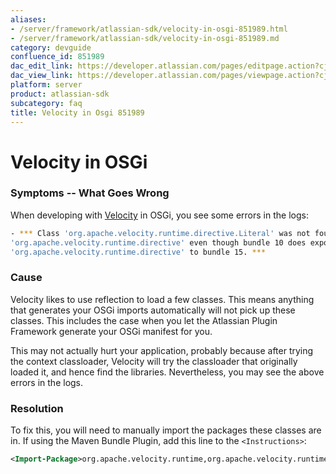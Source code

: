 ```yaml
---
aliases:
- /server/framework/atlassian-sdk/velocity-in-osgi-851989.html
- /server/framework/atlassian-sdk/velocity-in-osgi-851989.md
category: devguide
confluence_id: 851989
dac_edit_link: https://developer.atlassian.com/pages/editpage.action?cjm=wozere&pageId=851989
dac_view_link: https://developer.atlassian.com/pages/viewpage.action?cjm=wozere&pageId=851989
platform: server
product: atlassian-sdk
subcategory: faq
title: Velocity in Osgi 851989
---
```

# Velocity in OSGi

### Symptoms -- What Goes Wrong

When developing with <a href="http://velocity.apache.org/engine/index.html" class="external-link">Velocity</a> in OSGi, you see some errors in the logs:

``` bash
- *** Class 'org.apache.velocity.runtime.directive.Literal' was not found because bundle 15 does not import
'org.apache.velocity.runtime.directive' even though bundle 10 does export it. To resolve this issue, add an import for
'org.apache.velocity.runtime.directive' to bundle 15. ***
```

### Cause

Velocity likes to use reflection to load a few classes. This means anything that generates your OSGi imports automatically will not pick up these classes. This includes the case when you let the Atlassian Plugin Framework generate your OSGi manifest for you.

This may not actually hurt your application, probably because after trying the context classloader, Velocity will try the classloader that originally loaded it, and hence find the libraries. Nevertheless, you may see the above errors in the logs.

### Resolution

To fix this, you will need to manually import the packages these classes are in. If using the Maven Bundle Plugin, add this line to the `<Instructions>`:

``` xml
<Import-Package>org.apache.velocity.runtime,org.apache.velocity.runtime.directive,org.apache.velocity.runtime.resource,org.apache.velocity.util.introspection,*</Import-Package>
```



























































